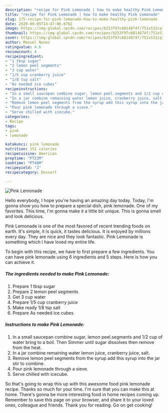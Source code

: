 ```yaml
---
description: "recipe for Pink Lemonade | how to make healthy Pink Lemonade"
title: "recipe for Pink Lemonade | how to make healthy Pink Lemonade"
slug: 175-recipe-for-pink-lemonade-how-to-make-healthy-pink-lemonade
date: 2020-09-05T14:47:06.676Z
image: https://img-global.cpcdn.com/recipes/b253f97c6814874f/751x532cq70/pink-lemonade-recipe-main-photo.jpg
thumbnail: https://img-global.cpcdn.com/recipes/b253f97c6814874f/751x532cq70/pink-lemonade-recipe-main-photo.jpg
cover: https://img-global.cpcdn.com/recipes/b253f97c6814874f/751x532cq70/pink-lemonade-recipe-main-photo.jpg
author: Manuel Nunez
ratingvalue: 4.6
reviewcount: 4
recipeingredient:
- "1 tbsp sugar"
- "2 lemon peel segments"
- "3 cup water"
- "1/5 cup cranberry juice"
- "1/8 tsp salt"
- "As needed ice cubes"
recipeinstructions:
- "In a small saucepan combine sugar, lemon peel.segments and 1/2 cup of water bring to a boil. Then Simmer until sugar dissolves then remove from the heat."
- "In a jar combine remaining water lemon juice, cranberry juice, salt."
- "Remove lemon peel segments from the syrup add this syrup into the jar stir to combine."
- "Pour pink lemonade through a sieve."
- "Serve chilled with icecube."
categories:
- Recipe
tags:
- pink
- lemonade

katakunci: pink lemonade 
nutrition: 151 calories
recipecuisine: American
preptime: "PT23M"
cooktime: "PT48M"
recipeyield: "2"
recipecategory: Dessert

---
```



![Pink Lemonade](https://img-global.cpcdn.com/recipes/b253f97c6814874f/751x532cq70/pink-lemonade-recipe-main-photo.jpg)

Hello everybody, I hope you're having an amazing day today. Today, I'm gonna show you how to prepare a special dish, pink lemonade. One of my favorites. This time, I'm gonna make it a little bit unique. This is gonna smell and look delicious.



Pink Lemonade is one of the most favored of recent trending foods on earth. It's simple, it is quick, it tastes delicious. It is enjoyed by millions every day. They are nice and they look fantastic. Pink Lemonade is something which I have loved my entire life.


To begin with this recipe, we have to first prepare a few ingredients. You can have pink lemonade using 6 ingredients and 5 steps. Here is how you can achieve it.

<!--inarticleads1-->

##### The ingredients needed to make Pink Lemonade:

1. Prepare 1 tbsp sugar
1. Prepare 2 lemon peel segments
1. Get 3 cup water
1. Prepare 1/5 cup cranberry juice
1. Make ready 1/8 tsp salt
1. Prepare As needed ice cubes




<!--inarticleads2-->

##### Instructions to make Pink Lemonade:

1. In a small saucepan combine sugar, lemon peel.segments and 1/2 cup of water bring to a boil. Then Simmer until sugar dissolves then remove from the heat.
1. In a jar combine remaining water lemon juice, cranberry juice, salt.
1. Remove lemon peel segments from the syrup add this syrup into the jar stir to combine.
1. Pour pink lemonade through a sieve.
1. Serve chilled with icecube.




So that's going to wrap this up with this awesome food pink lemonade recipe. Thanks so much for your time. I'm sure that you can make this at home. There's gonna be more interesting food in home recipes coming up. Remember to save this page on your browser, and share it to your loved ones, colleague and friends. Thank you for reading. Go on get cooking!
